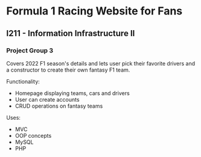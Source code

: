 # Formula 1 Racing Website for Fans
## I211 - Information Infrastructure II
### Project Group 3

Covers 2022 F1 season's details and lets user pick their favorite drivers and a constructor to create their own fantasy F1 team.

Functionality:
- Homepage displaying teams, cars and drivers
- User can create accounts
- CRUD operations on fantasy teams

Uses:
- MVC
- OOP concepts
- MySQL
- PHP

